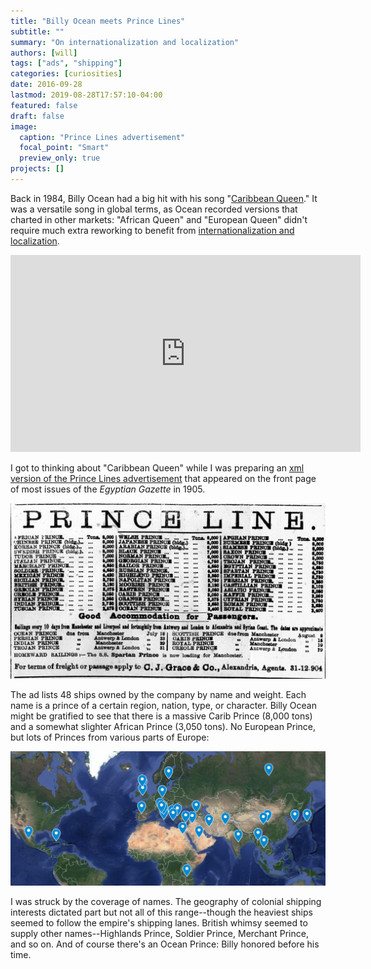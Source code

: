 ```yaml
---
title: "Billy Ocean meets Prince Lines"
subtitle: ""
summary: "On internationalization and localization"
authors: [will]
tags: ["ads", "shipping"]
categories: [curiosities]
date: 2016-09-28
lastmod: 2019-08-28T17:57:10-04:00
featured: false
draft: false
image:
  caption: "Prince Lines advertisement"
  focal_point: "Smart"
  preview_only: true
projects: []
---
```

Back in 1984, Billy Ocean had a big hit with his song "[Caribbean Queen](https://en.wikipedia.org/wiki/Caribbean_Queen)." It was a versatile song in global terms, as Ocean recorded versions that charted in other markets: "African Queen" and "European Queen" didn't require much extra reworking to benefit from [internationalization and localization](https://en.wikipedia.org/wiki/Internationalization_and_localization).

<iframe width="560" height="315" src="https://www.youtube.com/embed/Cahch0_M06c" frameborder="0" allowfullscreen></iframe>

I got to thinking about "Caribbean Queen" while I was preparing an [xml version of the Prince Lines advertisement](https://github.com/dig-eg-gaz/advertisements/blob/master/ad-text/pri01.xml) that appeared on the front page of most issues of the *Egyptian Gazette* in 1905.

![Prince Lines](featured.png)

The ad lists 48 ships owned by the company by name and weight. Each name is a prince of a certain region, nation, type, or character. Billy Ocean might be gratified to see that there is a massive Carib Prince (8,000 tons) and a somewhat slighter African Prince (3,050 tons). No European Prince, but lots of Princes from various parts of Europe:

![Prince Lines locations](Prince-Line-locations.png)

I was struck by the coverage of names. The geography of colonial shipping interests dictated part but not all of this range--though the heaviest ships seemed to follow the empire's shipping lanes. British whimsy seemed to supply other names--Highlands Prince, Soldier Prince, Merchant Prince, and so on. And of course there's an Ocean Prince: Billy honored before his time.
